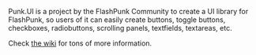 Punk.UI is a project by the FlashPunk Community to create a UI library for FlashPunk, so users of it can easily create buttons, toggle buttons, checkboxes, radiobuttons, scrolling panels, textfields, textareas, etc.

Check [the wiki](https://github.com/RichardMarks/punk.ui/wiki) for tons of more information.